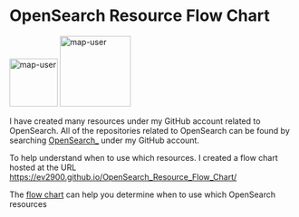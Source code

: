 # OpenSearch Resource Flow Chart

 <img width="85" alt="map-user" src="https://img.shields.io/badge/views-256-green"> <img width="125" alt="map-user" src="https://img.shields.io/badge/unique visits-080-green">

I have created many resources under my GitHub account related to OpenSearch. All of the repositories related to OpenSearch can be found by searching [OpenSearch_](https://github.com/ev2900?tab=repositories&q=OpenSearch_&type=&language=&sort=) under my GitHub account.

To help understand when to use which resources. I created a flow chart hosted at the URL https://ev2900.github.io/OpenSearch_Resource_Flow_Chart/

The [flow chart](https://ev2900.github.io/OpenSearch_Resource_Flow_Chart/) can help you determine when to use which OpenSearch resources
